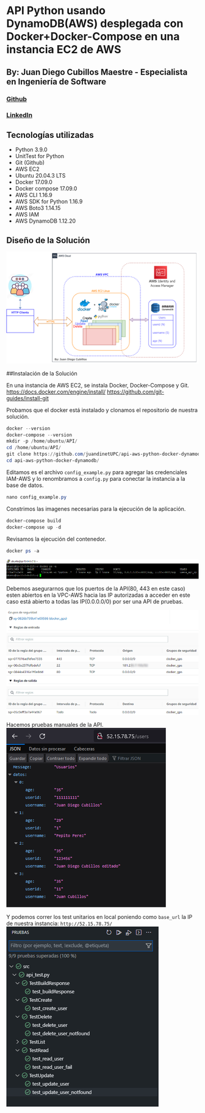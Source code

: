 # API Python usando DynamoDB(AWS) desplegada con Docker+Docker-Compose en una instancia EC2 de AWS 

## By: Juan Diego Cubillos Maestre - Especialista en Ingeniería de Software
### [Github](https://github.com/juandinetUPC)
### [LinkedIn](https://linkedin.com/in/juan-diego-cubillos-630654195)

## Tecnologías utilizadas
- Python 3.9.0
- UnitTest for Python
- Git (Github)
- AWS EC2
- Ubuntu 20.04.3 LTS
- Docker 17.09.0
- Docker compose 17.09.0
- AWS CLI 1.16.9
- AWS SDK for Python 1.16.9
- AWS Boto3 1.14.15
- AWS IAM 
- AWS DynamoDB 1.12.20
 

## Diseño de la Solución

![avatar](API_python_docker_AWS__DynamoDB.drawio.png)

##Instalación de la Solución

En una instancia de AWS EC2, se instala Docker, Docker-Compose y Git.
https://docs.docker.com/engine/install/
https://github.com/git-guides/install-git

Probamos que el docker está instalado y clonamos el repositorio de nuestra solución.

```powershell
docker --version
docker-compose --version
mkdir -p /home/ubuntu/API/
cd /home/ubuntu/API/
git clone https://github.com/juandinetUPC/api-aws-python-docker-dynamodb.git
cd api-aws-python-docker-dynamodb/

```

Editamos es el archivo `config_example.py` para agregar las credenciales IAM-AWS y lo renombramos a `config.py`
para conectar la instancia a la base de datos.

```powershell
nano config_example.py
```

Constrimos las imagenes necesarias para la ejecución de la aplicación.

```powershell
docker-compose build
docker-compose up -d
```

Revisamos la ejecución del contenedor.

```powershell
docker ps -a
```
![avatar](2022-05-31_08h49_24.png)

Debemos asegurarnos que los puertos de la API(80, 443 en este caso) esten abiertos en la VPC-AWS hacia las IP autorizadas a acceder en este caso está abierto a todas las IP(0.0.0.0/0) por ser una API de pruebas.

![avatar](2022-05-31_10h03_46.png)

Hacemos pruebas  manuales de la API.
![avatar](2022-05-31_08h51_23.png)

Y podemos correr los test unitarios en local poniendo como `base_url` la IP de nuestra instancia: `http://52.15.78.75/`
![avatar](2022-05-31_10h17_20.png)

